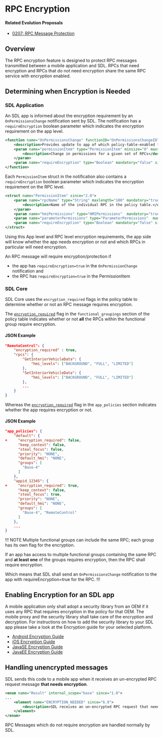 # RPC Encryption

#### Related Evolution Proposals
- [0207: RPC Message Protection](https://github.com/smartdevicelink/sdl_evolution/blob/master/proposals/0207-rpc-message-protection.md)

## Overview

The RPC encryption feature is designed to protect RPC messages transmitted between a mobile application and SDL. RPCs that need encryption and RPCs that do not need encryption share the same RPC service with encryption enabled.


## Determining when Encryption is Needed

### SDL Application

An SDL app is informed about the encryption requirement by an `OnPermissionsChange` notification sent by SDL. The notification has a `requireEncryption` boolean parameter which indicates the encryption requirement on the app level. 

```xml
<function name="OnPermissionsChange" functionID="OnPermissionsChangeID" messagetype="notification" since="2.0">
    <description>Provides update to app of which policy-table-enabled functions are available</description>
    <param name="permissionItem" type="PermissionItem" minsize="0" maxsize="500" array="true" mandatory="true">
        <description>Change in permissions for a given set of RPCs</description>
    </param>
    <param name="requireEncryption" type="Boolean" mandatory="false" since="6.0"/>
</function>
```

Each `PermissionItem` struct in the notification also contains a `requireEncryption` boolean parameter which indicates the encryption requirement on the RPC level.

```xml
<struct name="PermissionItem" since="2.0">
    <param name="rpcName" type="String" maxlength="100" mandatory="true">
        <description>Name of the individual RPC in the policy table.</description>
    </param>
    <param name="hmiPermissions" type="HMIPermissions"  mandatory="true"/>
    <param name="parameterPermissions" type="ParameterPermissions"  mandatory="true"/>
    <param name="requireEncryption" type="Boolean" mandatory="false" since="6.0"/>
</struct>
```

Using this App level and RPC level encryption requirements, the app side will know whether the app needs encryption or not and which RPCs in particular will need encryption.

An RPC message will require encryption/protection if
- the app has `requireEncryption=true` in the `OnPermissionChange` notification and
- the RPC has `requireEncryption=true` in the PermissionItem

### SDL Core

SDL Core uses the `encryption_required` flags in the policy table to determine whether or not an RPC message requires encryption. 

The [`encryption_required`](https://smartdevicelink.com/en/guides/sdl-overview-guides/policies/policy-fields/#encryption_required) flag in the `functional_groupings` section of the policy table indicates whether or not **all** the RPCs within the functional group require encryption.

#### JSON Example
```json
"RemoteControl": {
    "encryption_required" : true,
    "rpcs": {
        "GetInteriorVehicleData": {
            "hmi_levels": ["BACKGROUND", "FULL", "LIMITED"]
        },
        "SetInteriorVehicleData": {
            "hmi_levels": ["BACKGROUND", "FULL", "LIMITED"]
        },
        ...
    }
}
```

Whereas the  [`encryption_required`](https://smartdevicelink.com/en/guides/sdl-overview-guides/policies/app-policies/#encryption_required) flag in the `app_policies` section indicates whether the app requires encryption or not.

#### JSON Example
```json
"app_policies": {
    "default": {
+     "encryption_required": false,
      "keep_context": false,
      "steal_focus": false,
      "priority": "NONE",
      "default_hmi": "NONE",
      "groups": [
        "Base-4"
      ]
    },
    "appid_12345": {
+     "encryption_required": true,
      "keep_context": false,
      "steal_focus": true,
      "priority": "NONE",
      "default_hmi": "NONE",
      "groups": [
        "Base-4", "RemoteControl"
      ]
    },
    ...
}
```

!!! NOTE
Multiple functional groups can include the same RPC; each group has its own flag for the encryption. 

If an app has access to multiple functional groups containing the same RPC and **at least one** of the groups requires encryption, then the RPC shall require encryption. 

Which means that SDL shall send an `OnPermissionsChange` notification to the app with requireEncryption=true for the RPC.
!!!

## Enabling Encryption for an SDL app

A mobile application only shall adopt a security library from an OEM if it uses any RPC that requires encryption in the policy for that OEM. The mobile proxy and the security library shall take care of the encryption and decryption. For instructions on how to add the security library to your SDL app please take a look at the Encryption guide for your selected platform.

- [Android Encryption Guide](https://smartdevicelink.com/en/guides/android/other-sdl-features/encryption/)
- [iOS Encryption Guide](https://smartdevicelink.com/en/guides/ios/other-sdl-features/encryption/)
- [JavaSE Encryption Guide](https://smartdevicelink.com/en/guides/javase/other-sdl-features/encryption/)
- [JavaEE Encryption Guide](https://smartdevicelink.com/en/guides/javaee/other-sdl-features/encryption/)


## Handling unencrypted messages

SDL sends this code to a mobile app when it receives an un-encrypted RPC request message **that needs encryption**.

```xml
<enum name="Result" internal_scope="base" since="1.0">
...
    <element name="ENCRYPTION_NEEDED" since="6.0">
        <description>SDL receives an un-encrypted RPC request that needs protection. </description>
    </element>
</enum>
```

RPC Messages which do not require encryption are handled normally by SDL.





